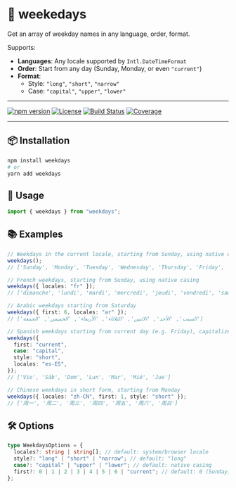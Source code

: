 # 📆 weekedays 

Get an array of weekday names in any language, order, format.

Supports:

- **Languages**: Any locale supported by `Intl.DateTimeFormat`
- **Order**: Start from any day (Sunday, Monday, or even `"current"`)
- **Format**:
  - Style: `"long"`, `"short"`, `"narrow"`
  - Case: `"capital"`, `"upper"`, `"lower"`

---

[![npm version](https://img.shields.io/npm/v/weekdays.svg)](https://www.npmjs.com/package/weekdays)
[![License](https://img.shields.io/npm/l/weekdays.svg)](LICENSE)
[![Build Status](https://img.shields.io/github/actions/workflow/status/navigatrum/weekdays/ci.yml?branch=main)](https://github.com/navigatrum/weekdays/actions)
[![Coverage](https://img.shields.io/codecov/c/github/navigatrum/weekdays)](https://codecov.io/gh/navigatrum/weekdays)

---

## 📦 Installation

```bash
npm install weekdays
# or
yarn add weekdays
```

## 🚀 Usage

```ts
import { weekdays } from "weekdays";
```

## 📚 Examples

```ts
// Weekdays in the current locale, starting from Sunday, using native casing
weekdays();
// ['Sunday', 'Monday', 'Tuesday', 'Wednesday', 'Thursday', 'Friday', 'Saturday']

// French weekdays, starting from Sunday, using native casing
weekdays({ locales: "fr" });
// ['dimanche', 'lundi', 'mardi', 'mercredi', 'jeudi', 'vendredi', 'samedi']

// Arabic weekdays starting from Saturday
weekdays({ first: 6, locales: "ar" });
// ['السبت', 'الأحد', 'الاثنين', 'الثلاثاء', 'الأربعاء', 'الخميس', 'الجمعة']

// Spanish weekdays starting from current day (e.g. Friday), capitalized, in short form
weekdays({
  first: "current",
  case: "capital",
  style: "short",
  locales: "es-ES",
});
// ['Vie', 'Sáb', 'Dom', 'Lun', 'Mar', 'Mié', 'Jue']

// Chinese weekdays in short form, starting from Monday
weekdays({ locales: "zh-CN", first: 1, style: "short" });
// ['周一', '周二', '周三', '周四', '周五', '周六', '周日']
```

## 🛠️ Options

```ts
type WeekdaysOptions = {
  locales?: string | string[]; // default: system/browser locale
  style?: "long" | "short" | "narrow"; // default: "long"
  case?: "capital" | "upper" | "lower"; // default: native casing
  first?: 0 | 1 | 2 | 3 | 4 | 5 | 6 | "current"; // default: 0 (Sunday)
};
```
